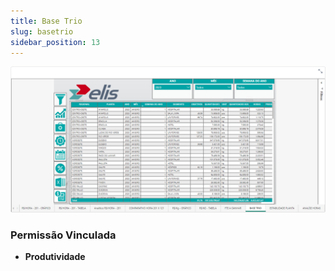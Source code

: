 ```yaml
---
title: Base Trio
slug: basetrio
sidebar_position: 13
---
```


![Alt text](image-13.png)





### Permissão Vinculada

- **Produtividade**